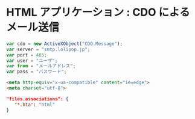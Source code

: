 # HTML アプリケーション : CDO によるメール送信
```javascript
var cdo = new ActiveXObject("CDO.Message");
var server = "smtp.lolipop.jp";
var port = 465;
var user = "ユーザ";
var from = "メールアドレス";
var pass = "パスワード";

```
```html
<meta http-equiv="x-ua-compatible" content="ie=edge">
<meta charset="utf-8">
```
```json
"files.associations": {
   "*.hta": "html"
}
```
